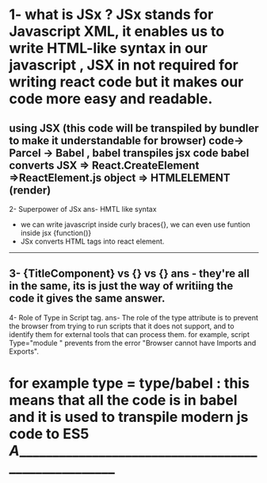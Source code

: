 1- what is JSx ?
JSx stands for Javascript XML, it enables us to write HTML-like syntax in our javascript , JSX in not required for writing react code but it makes our code more easy and readable.
=====================================================
using JSX (this code will be transpiled by bundler to make it understandable for browser) code-> Parcel -> Babel , babel transpiles jsx code 
babel converts JSX => React.CreateElement =>ReactElement.js object => HTMLELEMENT (render)
----------------------------------------------------------
2-  Superpower of JSx
ans- HMTL like syntax 
- we can write javascript inside curly braces{}, we can even use funtion inside jsx {function()}
- JSx converts HTML tags into react element.

------------------------------------------------------------------------
3- {TitleComponent} vs {<TitleComponent />} vs {<Titlecomponent></TitleComponent>}
ans -  they're all in the same, its is just the way of writiing the code it gives the same answer.
--------------------------------------------------------------------------------------------

4- Role of Type in Script tag.
ans- The role of the type attribute is to prevent the browser from trying to run scripts that it does not support, and to identify them for external tools that can process them.
for example, script Type="module " prevents from the error "Browser cannot have Imports and Exports".

for example type = type/babel : this means that all the code is in babel and it is used to transpile modern js code to ES5
_____________________A_________________________________________________________________________
===============================================================================================
